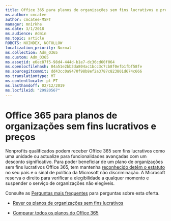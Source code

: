 ```yaml
---
title: Office 365 para planos de organizações sem fins lucrativos e preços
ms.author: cmcatee
author: cmcatee-MSFT
manager: mnirkhe
ms.date: 3/1/2018
ms.audience: Admin
ms.topic: article
ROBOTS: NOINDEX, NOFOLLOW
localization_priority: Normal
ms.collection: Adm_O365
ms.custom: Adm_O365
ms.assetid: e6ec87f5-98d4-444d-b1e7-dc36cd60f064
ms.openlocfilehash: 84a51e2bb3da804ac1bcc3c7cb8f0efb1fbf58fe
ms.sourcegitcommit: dd43cc0a9470f98b8ef2a3787c823801d674c666
ms.translationtype: MT
ms.contentlocale: pt-PT
ms.lasthandoff: 02/12/2019
ms.locfileid: "29920567"
---
```

# <a name="office-365-for-nonprofit-plans-and-pricing"></a>Office 365 para planos de organizações sem fins lucrativos e preços

Nonprofits qualificados podem receber Office 365 sem fins lucrativos como uma unidade ou actualize para funcionalidades avançadas com um desconto significativo. Para poder beneficiar de um plano de organizações sem fins lucrativos Office 365, tem mantenha [reconhecido detêm o estatuto](https://go.microsoft.com/fwlink/p/?LinkID=330253) no seu país e o sinal de política da Microsoft não discriminação. A Microsoft reserva o direito para verificar a elegibilidade a qualquer momento e suspender o serviço de organizações não elegíveis. 
  
Consulte as [Perguntas mais frequentes](https://products.office.com/nonprofit/office-365-nonprofit) para perguntas sobre esta oferta. 
  
- [Rever os planos de organizações sem fins lucrativos](https://products.office.com/nonprofit/office-365-nonprofit-plans-and-pricing?tab=1)
    
- [Comparar todos os planos do Office 365](https://products.office.com/business/compare-more-office-365-for-business-plans)
    

